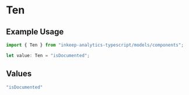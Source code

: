 # Ten

## Example Usage

```typescript
import { Ten } from "inkeep-analytics-typescript/models/components";

let value: Ten = "isDocumented";
```

## Values

```typescript
"isDocumented"
```